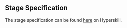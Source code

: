 ## Stage Specification

The stage specification can be found [here](https://hyperskill.org/projects/109/stages/593/implement) on Hyperskill.